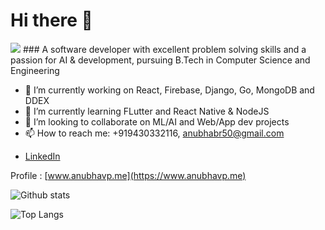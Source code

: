 #  Hi there 👋
<img src="https://komarev.com/ghpvc/?username=codebotx">
### A software developer with excellent problem solving skills and a passion for AI & development, pursuing B.Tech in Computer Science and Engineering

- 🔭 I’m currently working on React, Firebase, Django, Go, MongoDB and DDEX
- 🌱 I’m currently learning FLutter and React Native & NodeJS
- 👯 I’m looking to collaborate on ML/AI and Web/App dev projects
- 📫 How to reach me: +919430332116, anubhabr50@gmail.com
* [LinkedIn](https://www.linkedin.com/in/anubhabpatnaik0530/) 

Profile : [www.anubhavp.me](https://www.anubhavp.me)

![Github stats](https://github-readme-stats.vercel.app/api?username=codebotx&layout=compact&hide=html&theme=graywhite)

![Top Langs](https://github-readme-stats.vercel.app/api/top-langs/?username=codebotx&layout=compact&theme=graywhite)
